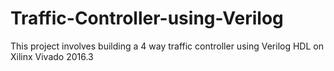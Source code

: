 # Traffic-Controller-using-Verilog
This project involves building a 4 way traffic controller using Verilog HDL on Xilinx Vivado 2016.3
